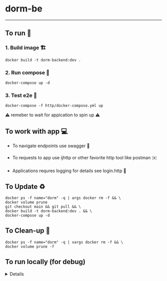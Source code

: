 # dorm-be
***

## To run 🚀

### 1. Build image 🏗️
```shell
docker build -t dorm-backend:dev .
```

### 2. Run compose 🔌
```shell
docker-compose up -d
```

### 3. Test e2e 🧪

```shell
docker-compose -f http/docker-compose.yml up
```

⚠️ remeber to wait for appication to spin up ⚠️

## To work with app 💻

 - To navigate endpoints use swagger 📖
####
 - To requests to app use ijhttp or other favorite http tool like postman ✉️
####
 - Applications requres logging for details see login.http 🔑

## To Update ♻️

```shell
docker ps -f name="dorm" -q | args docker rm -f && \
docker volume prune
git checkout main && git pull && \
docker build -t dorm-backend:dev . && \
docker-compose up -d
```

## To Clean-up 🧹
```shell
docker ps -f name="dorm" -q | xargs docker rm -f && \
docker volume prune -f
```

## To run locally (for debug)

<details>

#### 1. Install java - JDK 17

https://adoptium.net/temurin/releases/

#### 2. Install db - Postgres 15

https://www.postgresql.org/download/

or use docker

```shell
docker run -d --name dorm-db \
--restart=always \
-p 5432:5432 \
-e POSTGRES_USER=dorm \
-e POSTGRES_PASSWORD=dorm \
postgres:15-alpine
```

#### 3. Replace db credentials

```shell
sed -i '' 's/${POSTGRES_USER}/dorm/;s/${POSTGRES_PASSWORD}/dorm/' \
src/main/resources/application.properties
```

#### 4. Run app using gradle
```shell
./gradlew bootRun
```

</details>
